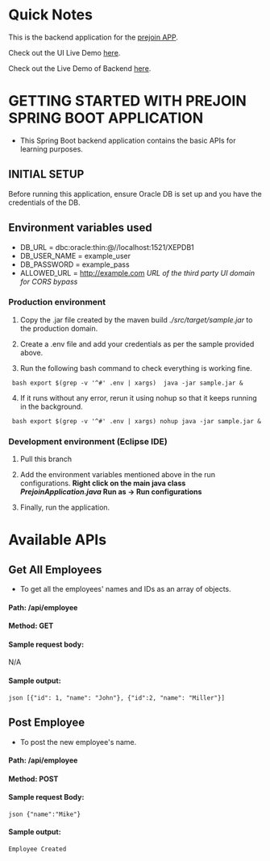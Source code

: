 # Quick Notes

This is the backend application for the [prejoin APP](https://github.com/Thiya11/prejoin-ui/tree/master).

Check out the UI Live Demo [here](https://prejoin-ui.vercel.app).

Check out the Live Demo of Backend [here](https://thunderfalls.xyz/api/employee).

# GETTING STARTED WITH PREJOIN SPRING BOOT APPLICATION

* This Spring Boot backend application contains the basic APIs for learning purposes.

## INITIAL SETUP

Before running this application, ensure Oracle DB is set up and you have the credentials of the DB.

## Environment variables used

* DB_URL = dbc:oracle:thin:@//localhost:1521/XEPDB1
* DB_USER_NAME = example_user
* DB_PASSWORD = example_pass
* ALLOWED_URL = http://example.com *URL of the third party UI domain for CORS bypass*

### Production environment

1. Copy the .jar file created by the maven build *./src/target/sample.jar* to the production domain.

2. Create a .env file and add your credentials as per the sample provided above.

3. Run the following bash command to check everything is working fine.

``` bash export $(grep -v '^#' .env | xargs)  java -jar sample.jar &```

4. If it runs without any error, rerun it using nohup so that it keeps running in the background.

``` bash export $(grep -v '^#' .env | xargs) nohup java -jar sample.jar &```


### Development environment (Eclipse IDE)

1. Pull this branch

2. Add the environment variables mentioned above in the run configurations. **Right click on the main java class *PrejoinApplication.java* Run as -> Run configurations**

3. Finally, run the application.

# Available APIs

## Get All Employees

* To get all the employees' names and IDs as an array of objects.

#### Path:  **/api/employee**

#### Method: GET

#### Sample request body:
N/A

#### Sample output:
```json [{"id": 1, "name": "John"}, {"id":2, "name": "Miller"}]```


## Post Employee

* To post the new employee's name.

#### Path: **/api/employee**

#### Method: POST

#### Sample request Body:

```json {"name":"Mike"}```

#### Sample output:
```Employee Created```
